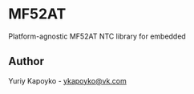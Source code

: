 # MF52AT

Platform-agnostic MF52AT NTC library for embedded

## Author

Yuriy Kapoyko - ykapoyko@vk.com
